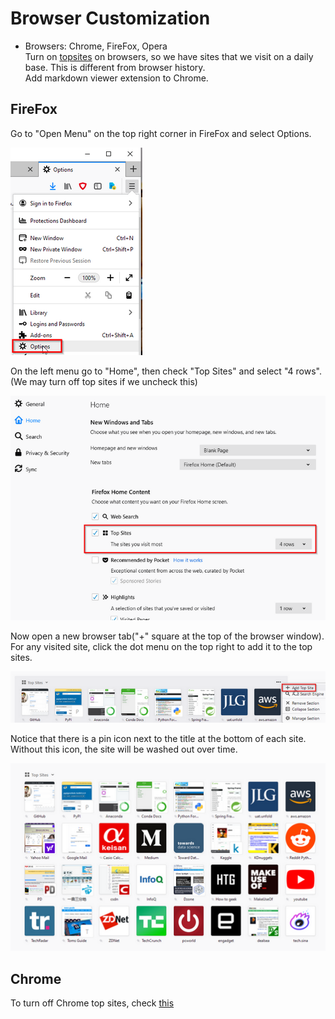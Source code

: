 # Browser Customization

- Browsers: Chrome, FireFox, Opera  
  Turn on [topsites](browser/browser_setting.md) on browsers, so we have sites that we
  visit on a daily base. This is different from browser history.  
  Add markdown viewer extension to Chrome.

## FireFox
Go to "Open Menu" on the top right corner in FireFox and select Options.

![options](firefox_options.png)

On the left menu go to "Home", then check "Top Sites" and select "4 rows".
(We may turn off top sites if we uncheck this)

![top sites](firefox_topsites.png)

Now open a new browser tab("+" square at the top of the browser window).
For any visited site, click the dot menu on the top right to add it to the
top sites.

![add](firefox_topsites_add.png)

Notice that there is a pin icon next to the title at the bottom of each site.
Without this icon, the site will be washed out over time.

![list](firefox_topsites_list.png)


## Chrome

To turn off Chrome top sites, check [this](https://windowsreport.com/hide-most-visited-in-new-tab-page-google-chrome/)
